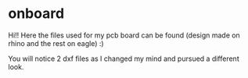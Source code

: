 # onboard

Hi!! Here the files used for my pcb board can be found (design made on rhino and the rest on eagle) :)

You will notice 2 dxf files as I changed my mind and pursued a different look.
